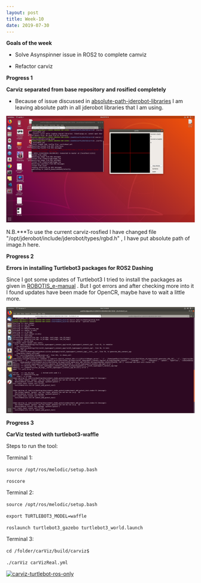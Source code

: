 ```yaml
---
layout: post
title: Week-10
date: 2019-07-30
---	
```


**Goals of the week**

* Solve Asynspinner issue in ROS2 to complete camviz

* Refactor carviz

**Progress 1**

**Carviz separated from base repository and rosified completely**

* Because of issue discussed in [absolute-path-jderobot-libraries](https://github.com/JdeRobot/viz/issues/35#issuecomment-511744843) I am leaving absolute path in all jderobot libraries that I am using.

![carvizrosify](../img/carvizrosify.png)

N.B.***To use the current carviz-rosfied I have changed file "/opt/jderobot/include/jderobot/types/rgbd.h" , I have put absolute path of image.h here.


**Progress 2**

**Errors in installing Turtlebot3 packages for ROS2 Dashing**

Since I got some updates of Turtlebot3 I tried to install the packages as given in [ROBOTIS_e-manual](http://emanual.robotis.com/docs/en/platform/turtlebot3/ros2/#ros2) . But I got errors and after checking more into it I found updates have been made for OpenCR, maybe have to wait a little more.

![carvizrosify](../img/turtleboterrors.png)

**Progress 3**

**CarViz tested with turtlebot3-waffle**

Steps to run the tool:

Terminal 1:

```source /opt/ros/melodic/setup.bash ```

```roscore```

Terminal 2:

```source /opt/ros/melodic/setup.bash ```

```export TURTLEBOT3_MODEL=waffle```

```roslaunch turtlebot3_gazebo turtlebot3_world.launch```

Terminal 3:

```cd /folder/carViz/build/carviz$  ```

```./carViz carVizReal.yml ```

 [![carviz-turtlebot-ros-only](http://img.youtube.com/vi/Cto_d_tk12I/0.jpg)](http://www.youtube.com/watch?v=Cto_d_tk12I "carviz-turtlebot-ros-only")
 
 
